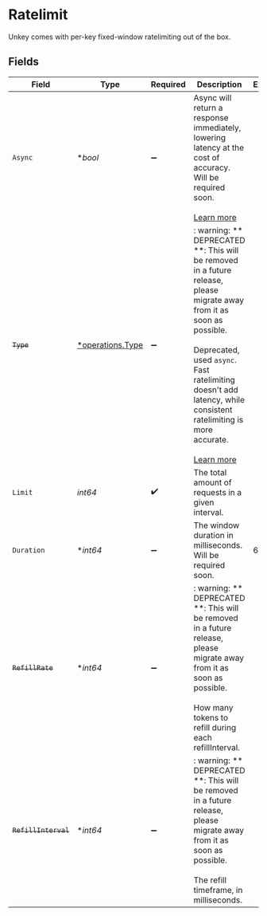 # Ratelimit

Unkey comes with per-key fixed-window ratelimiting out of the box.


## Fields

| Field                                                                                                                                                                                                                                                                                                 | Type                                                                                                                                                                                                                                                                                                  | Required                                                                                                                                                                                                                                                                                              | Description                                                                                                                                                                                                                                                                                           | Example                                                                                                                                                                                                                                                                                               |
| ----------------------------------------------------------------------------------------------------------------------------------------------------------------------------------------------------------------------------------------------------------------------------------------------------- | ----------------------------------------------------------------------------------------------------------------------------------------------------------------------------------------------------------------------------------------------------------------------------------------------------- | ----------------------------------------------------------------------------------------------------------------------------------------------------------------------------------------------------------------------------------------------------------------------------------------------------- | ----------------------------------------------------------------------------------------------------------------------------------------------------------------------------------------------------------------------------------------------------------------------------------------------------- | ----------------------------------------------------------------------------------------------------------------------------------------------------------------------------------------------------------------------------------------------------------------------------------------------------- |
| `Async`                                                                                                                                                                                                                                                                                               | **bool*                                                                                                                                                                                                                                                                                               | :heavy_minus_sign:                                                                                                                                                                                                                                                                                    | Async will return a response immediately, lowering latency at the cost of accuracy. Will be required soon.<br/><br/>[Learn more](https://unkey.dev/docs/features/ratelimiting)                                                                                                                        |                                                                                                                                                                                                                                                                                                       |
| ~~`Type`~~                                                                                                                                                                                                                                                                                            | [*operations.Type](../../models/operations/type.md)                                                                                                                                                                                                                                                   | :heavy_minus_sign:                                                                                                                                                                                                                                                                                    | : warning: ** DEPRECATED **: This will be removed in a future release, please migrate away from it as soon as possible.<br/><br/>Deprecated, used `async`. Fast ratelimiting doesn't add latency, while consistent ratelimiting is more accurate.<br/><br/>[Learn more](https://unkey.dev/docs/features/ratelimiting) |                                                                                                                                                                                                                                                                                                       |
| `Limit`                                                                                                                                                                                                                                                                                               | *int64*                                                                                                                                                                                                                                                                                               | :heavy_check_mark:                                                                                                                                                                                                                                                                                    | The total amount of requests in a given interval.                                                                                                                                                                                                                                                     |                                                                                                                                                                                                                                                                                                       |
| `Duration`                                                                                                                                                                                                                                                                                            | **int64*                                                                                                                                                                                                                                                                                              | :heavy_minus_sign:                                                                                                                                                                                                                                                                                    | The window duration in milliseconds. Will be required soon.                                                                                                                                                                                                                                           | 60000                                                                                                                                                                                                                                                                                                 |
| ~~`RefillRate`~~                                                                                                                                                                                                                                                                                      | **int64*                                                                                                                                                                                                                                                                                              | :heavy_minus_sign:                                                                                                                                                                                                                                                                                    | : warning: ** DEPRECATED **: This will be removed in a future release, please migrate away from it as soon as possible.<br/><br/>How many tokens to refill during each refillInterval.                                                                                                                |                                                                                                                                                                                                                                                                                                       |
| ~~`RefillInterval`~~                                                                                                                                                                                                                                                                                  | **int64*                                                                                                                                                                                                                                                                                              | :heavy_minus_sign:                                                                                                                                                                                                                                                                                    | : warning: ** DEPRECATED **: This will be removed in a future release, please migrate away from it as soon as possible.<br/><br/>The refill timeframe, in milliseconds.                                                                                                                               |                                                                                                                                                                                                                                                                                                       |